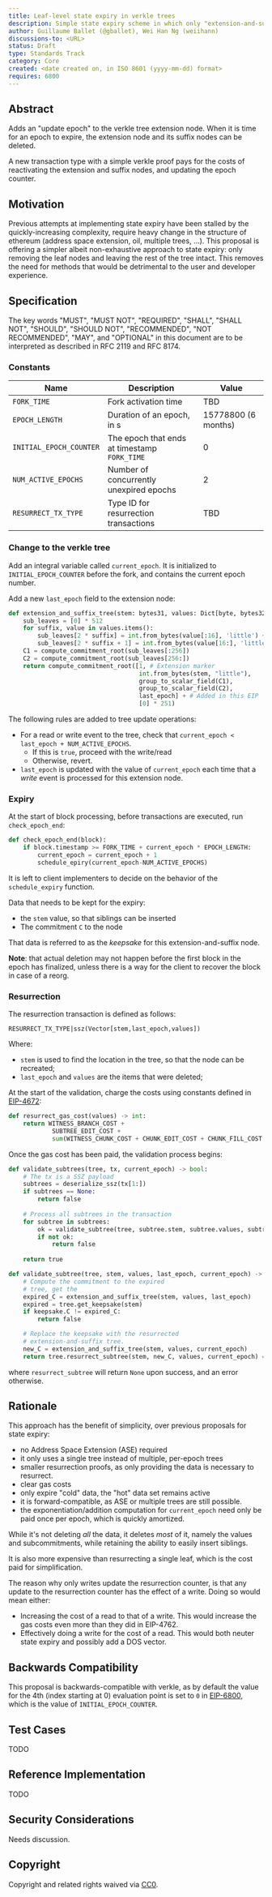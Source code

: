 ```yaml
---
title: Leaf-level state expiry in verkle trees
description: Simple state expiry scheme in which only "extension-and-suffix trees" are expired.
author: Guillaume Ballet (@gballet), Wei Han Ng (weiihann)
discussions-to: <URL>
status: Draft
type: Standards Track
category: Core
created: <date created on, in ISO 8601 (yyyy-mm-dd) format>
requires: 6800
---
```


## Abstract

Adds an "update epoch" to the verkle tree extension node. When it is time for an epoch to expire, the extension node and its suffix nodes can be deleted.

A new transaction type with a simple verkle proof pays for the costs of reactivating the extension and suffix nodes, and updating the epoch counter.

## Motivation

Previous attempts at implementing state expiry have been stalled by the quickly-increasing complexity, require heavy change in the structure of ethereum (address space extension, oil, multiple trees, ...). This proposal is offering a simpler albeit non-exhaustive approach to state expiry: only removing the leaf nodes and leaving the rest of the tree intact. This removes the need for methods that would be detrimental to the user and developer experience.

## Specification

The key words "MUST", "MUST NOT", "REQUIRED", "SHALL", "SHALL NOT", "SHOULD", "SHOULD NOT", "RECOMMENDED", "NOT RECOMMENDED", "MAY", and "OPTIONAL" in this document are to be interpreted as described in RFC 2119 and RFC 8174.

### Constants

|Name|Description|Value|
|----|-----------|-----|
|`FORK_TIME`|Fork activation time|TBD|
|`EPOCH_LENGTH`|Duration of an epoch, in s|15778800 (6 months)|
|`INITIAL_EPOCH_COUNTER`|The epoch that ends at timestamp `FORK_TIME`|0|
|`NUM_ACTIVE_EPOCHS`|Number of concurrently unexpired epochs|2|
|`RESURRECT_TX_TYPE`|Type ID for resurrection transactions|TBD|

### Change to the verkle tree

Add an integral variable called `current_epoch`. It is initialized to `INITIAL_EPOCH_COUNTER` before the fork, and contains the current epoch number.

Add a new `last_epoch` field to the extension node:

```python
def extension_and_suffix_tree(stem: bytes31, values: Dict[byte, bytes32], last_epoch: int) -> int:
    sub_leaves = [0] * 512
    for suffix, value in values.items():
        sub_leaves[2 * suffix] = int.from_bytes(value[:16], 'little') + 2**128
        sub_leaves[2 * suffix + 1] = int.from_bytes(value[16:], 'little')
    C1 = compute_commitment_root(sub_leaves[:256])
    C2 = compute_commitment_root(sub_leaves[256:])
    return compute_commitment_root([1, # Extension marker
                                    int.from_bytes(stem, "little"),
                                    group_to_scalar_field(C1),
                                    group_to_scalar_field(C2),
                                    last_epoch] + # Added in this EIP
                                    [0] * 251)
```

The following rules are added to tree update operations:

 * For a read or write event to the tree, check that `current_epoch < last_epoch + NUM_ACTIVE_EPOCHS`.
     * If this is `true`, proceed with the write/read
     * Otherwise, revert.
 * `last_epoch` is updated with the value of `current_epoch` each time that a _write_ event is processed for this extension node.

### Expiry

At the start of block processing, before transactions are executed, run `check_epoch_end`:

```python
def check_epoch_end(block):
    if block.timestamp >= FORK_TIME + current_epoch * EPOCH_LENGTH:
        current_epoch = current_epoch + 1
        schedule_epiry(current_epoch-NUM_ACTIVE_EPOCHS)
```

It is left to client implementers to decide on the behavior of the `schedule_expiry` function.

Data that needs to be kept for the expiry:

 * the `stem` value, so that siblings can be inserted
 * The commitment `C` to the node

That data is referred to as the _keepsake_ for this extension-and-suffix node.

**Note**: that actual deletion may not happen before the first block in the epoch has finalized, unless there is a way for the client to recover the block in case of a reorg.

### Resurrection

The resurrection transaction is defined as follows:

`RESURRECT_TX_TYPE|ssz(Vector[stem,last_epoch,values])`

Where:

 * `stem` is used to find the location in the tree, so that the node can be recreated;
 * `last_epoch` and `values` are the items that were deleted;

At the start of the validation, charge the costs using constants defined in [EIP-4672](./eip-4762.md):

```python
def resurrect_gas_cost(values) -> int:
    return WITNESS_BRANCH_COST + 
            SUBTREE_EDIT_COST +
            sum(WITNESS_CHUNK_COST + CHUNK_EDIT_COST + CHUNK_FILL_COST for i in values)
```

Once the gas cost has been paid, the validation process begins:

```python
def validate_subtrees(tree, tx, current_epoch) -> bool:
    # The tx is a SSZ payload
    subtrees = deserialize_ssz(tx[1:])
    if subtrees == None:
        return false
    
    # Process all subtrees in the transaction
    for subtree in subtrees:
        ok = validate_subtree(tree, subtree.stem, subtree.values, subtree.last_epoch, current_epoch)
        if not ok:
            return false
        
    return true

def validate_subtree(tree, stem, values, last_epoch, current_epoch) -> bool:
    # Compute the commitment to the expired
    # tree, get the 
    expired_C = extension_and_suffix_tree(stem, values, last_epoch)
    expired = tree.get_keepsake(stem)
    if keepsake.C != expired_C:
        return false

    # Replace the keepsake with the resurrected
    # extension-and-suffix tree.
    new_C = extension_and_suffix_tree(stem, values, current_epoch)
    return tree.resurrect_subtree(stem, new_C, values, current_epoch) == None
```

where `resurrect_subtree` will return `None` upon success, and an error otherwise.

## Rationale

This approach has the benefit of simplicity, over previous proposals for state expiry:

* no Address Space Extension (ASE) required
* it only uses a single tree instead of multiple, per-epoch trees
* smaller resurrection proofs, as only providing the data is necessary to resurrect.
* clear gas costs
* only expire "cold" data, the "hot" data set remains active
* it is forward-compatible, as ASE or multiple trees are still possible.
* the exponentiation/addition computation for `current_epoch` need only be paid once per epoch, which is quickly amortized.

While it's not deleting _all_ the data, it deletes _most_ of it, namely the values and subcommitments, while retaining the ability to easily insert siblings.

It is also more expensive than resurrecting a single leaf, which is the cost paid for simplification.
    
The reason why only writes update the resurrection counter, is that any update to the resurrection counter has the effect of a write. Doing so would mean either:
    
 * Increasing the cost of a read to that of a write. This would increase the gas costs even more than they did in EIP-4762.
 * Effectively doing a write for the cost of a read. This would both neuter state expiry and possibly add a DOS vector.

## Backwards Compatibility

This proposal is backwards-compatible with verkle, as by default the value for the 4th (index starting at 0) evaluation point is set to `0` in [EIP-6800](./eip-6800.md), which is the value of `INITIAL_EPOCH_COUNTER`.

## Test Cases

TODO
    
## Reference Implementation

TODO

## Security Considerations

Needs discussion.

## Copyright

Copyright and related rights waived via [CC0](../LICENSE.md).
